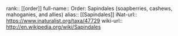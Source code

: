 

rank:: [[order]]
full-name:: Order: Sapindales (soapberries, cashews, mahoganies, and allies)
alias:: [[Sapindales]]
iNat-url:: https://www.inaturalist.org/taxa/47729
wiki-url:: http://en.wikipedia.org/wiki/Sapindales
